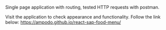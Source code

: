 Single page application with routing, tested HTTP requests with postman.

Visit the application to check appearance and functionality. Follow the link below: https://ampodo.github.io/react-sap-food-menu/

